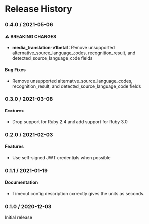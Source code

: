 # Release History

### 0.4.0 / 2021-05-06

#### ⚠ BREAKING CHANGES

* **media_translation-v1beta1:** Remove unsupported alternative_source_language_codes, recognition_result, and detected_source_language_code fields

#### Bug Fixes

* Remove unsupported alternative_source_language_codes, recognition_result, and detected_source_language_code fields

### 0.3.0 / 2021-03-08

#### Features

* Drop support for Ruby 2.4 and add support for Ruby 3.0

### 0.2.0 / 2021-02-03

#### Features

* Use self-signed JWT credentials when possible

### 0.1.1 / 2021-01-19

#### Documentation

* Timeout config description correctly gives the units as seconds.

### 0.1.0 / 2020-12-03

Initial release
